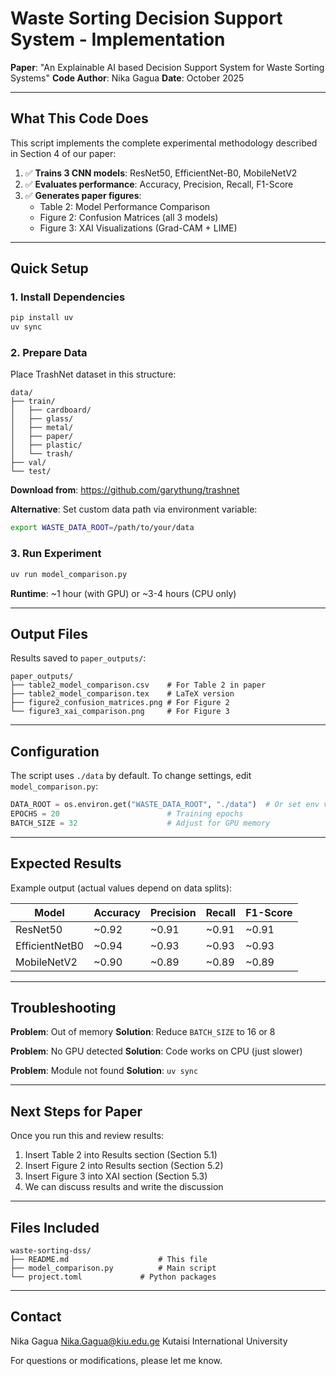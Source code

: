 # Waste Sorting Decision Support System - Implementation

**Paper**: "An Explainable AI based Decision Support System for Waste Sorting Systems"
**Code Author**: Nika Gagua
**Date**: October 2025

---

## What This Code Does

This script implements the complete experimental methodology described in Section 4 of our paper:

1. ✅ **Trains 3 CNN models**: ResNet50, EfficientNet-B0, MobileNetV2
2. ✅ **Evaluates performance**: Accuracy, Precision, Recall, F1-Score
3. ✅ **Generates paper figures**:
   - Table 2: Model Performance Comparison
   - Figure 2: Confusion Matrices (all 3 models)
   - Figure 3: XAI Visualizations (Grad-CAM + LIME)

---

## Quick Setup

### 1. Install Dependencies

```bash
pip install uv
uv sync
```

### 2. Prepare Data

Place TrashNet dataset in this structure:

```
data/
├── train/
│   ├── cardboard/
│   ├── glass/
│   ├── metal/
│   ├── paper/
│   ├── plastic/
│   └── trash/
├── val/
└── test/
```

**Download from**: https://github.com/garythung/trashnet

**Alternative**: Set custom data path via environment variable:

```bash
export WASTE_DATA_ROOT=/path/to/your/data
```

### 3. Run Experiment

```bash
uv run model_comparison.py
```

**Runtime**: ~1 hour (with GPU) or ~3-4 hours (CPU only)

---

## Output Files

Results saved to `paper_outputs/`:

```
paper_outputs/
├── table2_model_comparison.csv    # For Table 2 in paper
├── table2_model_comparison.tex    # LaTeX version
├── figure2_confusion_matrices.png # For Figure 2
└── figure3_xai_comparison.png     # For Figure 3
```

---

## Configuration

The script uses `./data` by default. To change settings, edit `model_comparison.py`:

```python
DATA_ROOT = os.environ.get("WASTE_DATA_ROOT", "./data")  # Or set env variable
EPOCHS = 20                        # Training epochs
BATCH_SIZE = 32                    # Adjust for GPU memory
```

---

## Expected Results

Example output (actual values depend on data splits):

| Model          | Accuracy | Precision | Recall | F1-Score |
| -------------- | -------- | --------- | ------ | -------- |
| ResNet50       | ~0.92    | ~0.91     | ~0.91  | ~0.91    |
| EfficientNetB0 | ~0.94    | ~0.93     | ~0.93  | ~0.93    |
| MobileNetV2    | ~0.90    | ~0.89     | ~0.89  | ~0.89    |

---

## Troubleshooting

**Problem**: Out of memory
**Solution**: Reduce `BATCH_SIZE` to 16 or 8

**Problem**: No GPU detected
**Solution**: Code works on CPU (just slower)

**Problem**: Module not found
**Solution**: `uv sync`

---

## Next Steps for Paper

Once you run this and review results:

1. Insert Table 2 into Results section (Section 5.1)
2. Insert Figure 2 into Results section (Section 5.2)
3. Insert Figure 3 into XAI section (Section 5.3)
4. We can discuss results and write the discussion

---

## Files Included

```
waste-sorting-dss/
├── README.md                    # This file
├── model_comparison.py          # Main script
└── project.toml             # Python packages
```

---

## Contact

Nika Gagua
Nika.Gagua@kiu.edu.ge
Kutaisi International University

For questions or modifications, please let me know.
